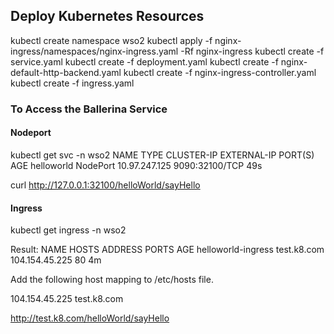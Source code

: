 ## Deploy Kubernetes Resources

kubectl create namespace wso2
kubectl apply -f nginx-ingress/namespaces/nginx-ingress.yaml -Rf nginx-ingress
kubectl create -f service.yaml
kubectl create -f deployment.yaml
kubectl create -f nginx-default-http-backend.yaml
kubectl create -f nginx-ingress-controller.yaml
kubectl create -f ingress.yaml



### To Access the Ballerina Service

#### Nodeport
kubectl get svc -n wso2
NAME         TYPE       CLUSTER-IP      EXTERNAL-IP   PORT(S)          AGE
helloworld   NodePort   10.97.247.125   <none>        9090:32100/TCP   49s

curl http://127.0.0.1:32100/helloWorld/sayHello

#### Ingress
kubectl get ingress -n wso2

Result:
NAME                 HOSTS        ADDRESS          PORTS     AGE
helloworld-ingress   test.k8.com   104.154.45.225   80        4m


Add the following host mapping to /etc/hosts file.

104.154.45.225 test.k8.com

http://test.k8.com/helloWorld/sayHello
